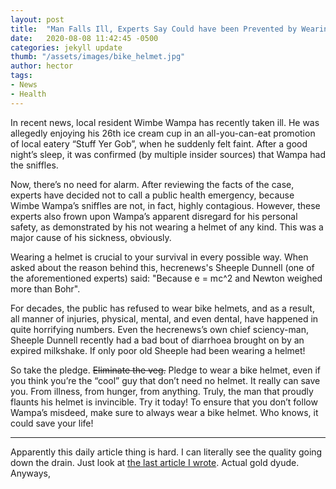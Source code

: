 ```yaml
---
layout: post
title:  "Man Falls Ill, Experts Say Could have been Prevented by Wearing Helmet"
date:   2020-08-08 11:42:45 -0500
categories: jekyll update
thumb: "/assets/images/bike_helmet.jpg"
author: hector
tags:
- News
- Health
---
```


In recent news, local resident Wimbe Wampa has recently taken ill. He was allegedly enjoying his 26th ice cream cup in an all-you-can-eat promotion of local eatery “Stuff Yer Gob”, when he suddenly felt faint. After a good night’s sleep, it was confirmed (by multiple insider sources) that Wampa had the sniffles.

Now, there’s no need for alarm. After reviewing the facts of the case, experts have decided not to call a public health emergency, because Wimbe Wampa’s sniffles are not, in fact, highly contagious. However, these experts also frown upon Wampa’s apparent disregard for his personal safety, as demonstrated by his not wearing a helmet of any kind. This was a major cause of his sickness, obviously.

Wearing a helmet is crucial to your survival in every possible way. When asked about the reason behind this, hecrenews's Sheeple Dunnell (one of the aforementioned experts) said: "Because e = mc^2 and Newton weighed more than Bohr".

For decades, the public has refused to wear bike helmets, and as a result, all manner of injuries, physical, mental, and even dental, have happened in quite horrifying numbers. Even the hecrenews’s own chief sciency-man, Sheeple Dunnell recently had a bad bout of diarrhoea brought on by an expired milkshake. If only poor old Sheeple had been wearing a helmet!

So take the pledge. ~~Eliminate the veg.~~ Pledge to wear a bike helmet, even if you think you’re the “cool” guy that don’t need no helmet. It really can save you. From illness, from hunger, from anything. Truly, the man that proudly flaunts his helmet is invincible. Try it today! To ensure that you don’t follow Wampa’s misdeed, make sure to always wear a bike helmet. Who knows, it could save your life!

---

Apparently this daily article thing is hard. I can literally see the quality going down the drain. Just look at [the last article I wrote](https://hecrenews.github.io/jekyll/update/2020/08/07/the-hunt-for-h-e-c-an-update-on-our-legal-troubles-pt-3.html). Actual gold dyude. Anyways, 
